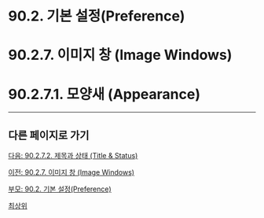 # 90.2. 기본 설정(Preference)
# 90.2.7. 이미지 창 (Image Windows)
# 90.2.7.1. 모양새 (Appearance)

***

## 다른 페이지로 가기

[다음: 90.2.7.2. 제목과 상태 (Title & Status)](./90-02-07-image-windowx-02-tile-n-status.md)

[이전: 90.2.7. 이미지 창 (Image Windows)](./90-02-07-image-windows.md)

[부모: 90.2. 기본 설정(Preference)](./90-02-00-preference.md)

[최상위](./00-home.md)
